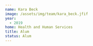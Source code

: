 ```yaml
---
name: Kara Beck 
image: /assets/img/team/kara_beck.jfif
year:
  - 2019
home: Health and Human Services
title: Alum
status: Alum
---
```

